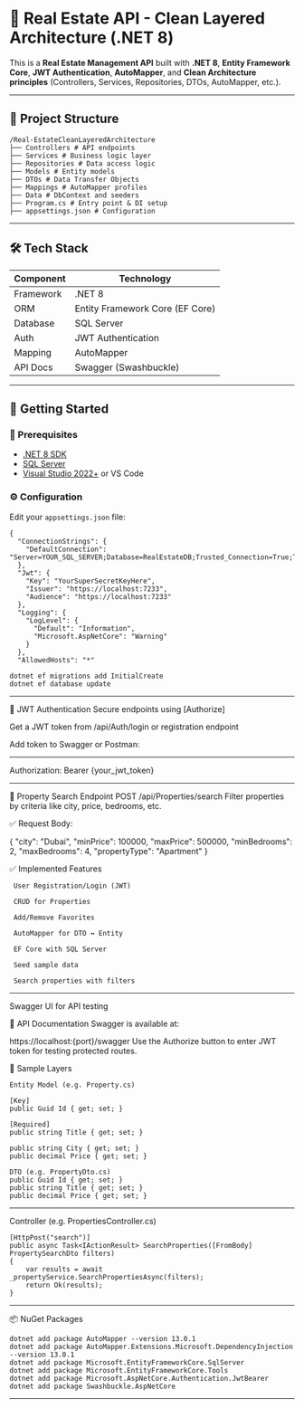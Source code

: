 # 🏡 Real Estate API - Clean Layered Architecture (.NET 8)

This is a **Real Estate Management API** built with **.NET 8**, **Entity Framework Core**, **JWT Authentication**, **AutoMapper**, and **Clean Architecture principles** (Controllers, Services, Repositories, DTOs, AutoMapper, etc.).

---

## 📂 Project Structure

```
/Real-EstateCleanLayeredArchitecture
├── Controllers # API endpoints
├── Services # Business logic layer
├── Repositories # Data access logic
├── Models # Entity models
├── DTOs # Data Transfer Objects
├── Mappings # AutoMapper profiles
├── Data # DbContext and seeders
├── Program.cs # Entry point & DI setup
├── appsettings.json # Configuration

```

---

## 🛠️ Tech Stack

| Component         | Technology                            |
|------------------|----------------------------------------|
| Framework        | .NET 8                                 |
| ORM              | Entity Framework Core (EF Core)        |
| Database         | SQL Server                             |
| Auth             | JWT Authentication                     |
| Mapping          | AutoMapper                             |
| API Docs         | Swagger (Swashbuckle)                  |

---

## 🚀 Getting Started

### 🔧 Prerequisites

- [.NET 8 SDK](https://dotnet.microsoft.com/en-us/download/dotnet/8.0)
- [SQL Server](https://www.microsoft.com/en-us/sql-server/sql-server-downloads)
- [Visual Studio 2022+](https://visualstudio.microsoft.com/) or VS Code

### ⚙️ Configuration

Edit your `appsettings.json` file:

```
{
  "ConnectionStrings": {
    "DefaultConnection": "Server=YOUR_SQL_SERVER;Database=RealEstateDB;Trusted_Connection=True;TrustServerCertificate=True"
  },
  "Jwt": {
    "Key": "YourSuperSecretKeyHere",
    "Issuer": "https://localhost:7233",
    "Audience": "https://localhost:7233"
  },
  "Logging": {
    "LogLevel": {
      "Default": "Information",
      "Microsoft.AspNetCore": "Warning"
    }
  },
  "AllowedHosts": "*"

dotnet ef migrations add InitialCreate
dotnet ef database update

```
---



🔐 JWT Authentication
Secure endpoints using [Authorize]

Get a JWT token from /api/Auth/login or registration endpoint

Add token to Swagger or Postman:

---
Authorization: Bearer {your_jwt_token}

---

🔎 Property Search Endpoint
POST /api/Properties/search
Filter properties by criteria like city, price, bedrooms, etc.

✅ Request Body:

{
  "city": "Dubai",
  "minPrice": 100000,
  "maxPrice": 500000,
  "minBedrooms": 2,
  "maxBedrooms": 4,
  "propertyType": "Apartment"
}


✅ Implemented Features

```
 User Registration/Login (JWT)

 CRUD for Properties

 Add/Remove Favorites

 AutoMapper for DTO ↔ Entity

 EF Core with SQL Server

 Seed sample data

 Search properties with filters

```
---

 Swagger UI for API testing

🧪 API Documentation
Swagger is available at:


https://localhost:{port}/swagger
Use the Authorize button to enter JWT token for testing protected routes.

🧱 Sample Layers

```
Entity Model (e.g. Property.cs)

[Key]
public Guid Id { get; set; }

[Required]
public string Title { get; set; }

public string City { get; set; }
public decimal Price { get; set; }

DTO (e.g. PropertyDto.cs)
public Guid Id { get; set; }
public string Title { get; set; }
public decimal Price { get; set; }
```

---

Controller (e.g. PropertiesController.cs)

```
[HttpPost("search")]
public async Task<IActionResult> SearchProperties([FromBody] PropertySearchDto filters)
{
    var results = await _propertyService.SearchPropertiesAsync(filters);
    return Ok(results);
}
```
---

📦 NuGet Packages
```
dotnet add package AutoMapper --version 13.0.1
dotnet add package AutoMapper.Extensions.Microsoft.DependencyInjection --version 13.0.1
dotnet add package Microsoft.EntityFrameworkCore.SqlServer
dotnet add package Microsoft.EntityFrameworkCore.Tools
dotnet add package Microsoft.AspNetCore.Authentication.JwtBearer
dotnet add package Swashbuckle.AspNetCore

```


---




